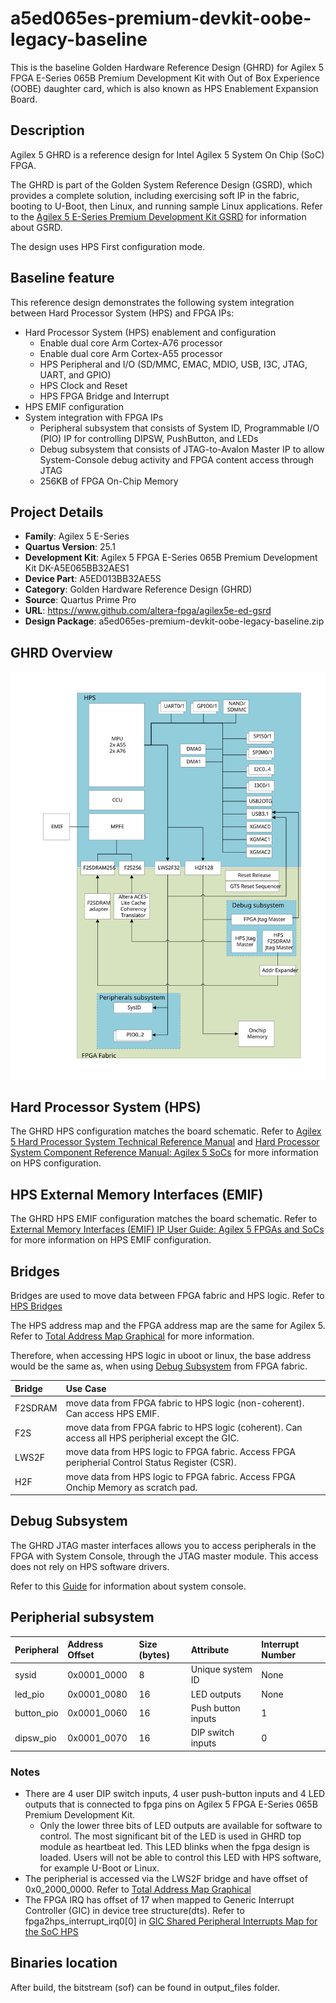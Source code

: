 # a5ed065es-premium-devkit-oobe-legacy-baseline

This is the baseline Golden Hardware Reference Design (GHRD) for Agilex 5 FPGA E-Series 065B Premium Development Kit with Out of Box Experience (OOBE) daughter card, which is also known as HPS Enablement Expansion Board.

## Description

Agilex 5 GHRD is a reference design for Intel Agilex 5 System On Chip (SoC) FPGA.

The GHRD is part of the Golden System Reference Design (GSRD), which provides a complete solution, including exercising soft IP in the fabric, booting to U-Boot, then Linux, and running sample Linux applications.
Refer to the [Agilex 5 E-Series Premium Development Kit GSRD](https://altera-fpga.github.io/latest/embedded-designs/agilex-5/e-series/premium/gsrd/ug-gsrd-agx5e-premium/) for information about GSRD.

The design uses HPS First configuration mode.

## Baseline feature
This reference design demonstrates the following system integration between Hard Processor System (HPS) and FPGA IPs:
- Hard Processor System (HPS) enablement and configuration
  - Enable dual core Arm Cortex-A76 processor
  - Enable dual core Arm Cortex-A55 processor
  - HPS Peripheral and I/O (SD/MMC, EMAC, MDIO, USB, I3C, JTAG, UART, and GPIO)
  - HPS Clock and Reset
  - HPS FPGA Bridge and Interrupt
- HPS EMIF configuration
- System integration with FPGA IPs
  - Peripheral subsystem that consists of System ID, Programmable I/O (PIO) IP for controlling DIPSW, PushButton, and LEDs
  - Debug subsystem that consists of JTAG-to-Avalon Master IP to allow System-Console debug activity and FPGA content access through JTAG
  - 256KB of FPGA On-Chip Memory

## Project Details

- **Family**: Agilex 5 E-Series
- **Quartus Version**: 25.1
- **Development Kit**: Agilex 5 FPGA E-Series 065B Premium Development Kit DK-A5E065BB32AES1
- **Device Part**: A5ED013BB32AE5S
- **Category**: Golden Hardware Reference Design (GHRD)
- **Source**: Quartus Prime Pro
- **URL**: https://www.github.com/altera-fpga/agilex5e-ed-gsrd
- **Design Package**: a5ed065es-premium-devkit-oobe-legacy-baseline.zip

## GHRD Overview
![GHRD_overview](/images/agilex5_ghrd_overview.svg)

## Hard Processor System (HPS)
The GHRD HPS configuration matches the board schematic.
Refer to [Agilex 5 Hard Processor System Technical Reference Manual](https://www.intel.com/content/www/us/en/docs/programmable/814346/current) and [Hard Processor System Component Reference Manual: Agilex 5 SoCs](https://www.intel.com/content/www/us/en/docs/programmable/813752/current) for more information on HPS configuration.

## HPS External Memory Interfaces (EMIF)
The GHRD HPS EMIF configuration matches the board schematic.
Refer to [External Memory Interfaces (EMIF) IP User Guide: Agilex 5 FPGAs and SoCs](https://www.intel.com/content/www/us/en/docs/programmable/817467/current) for more information on HPS EMIF configuration.

## Bridges
Bridges are used to move data between FPGA fabric and HPS logic.
Refer to [HPS Bridges](https://www.intel.com/content/www/us/en/docs/programmable/814346/current/bridges.html)

The HPS address map and the FPGA address map are the same for Agilex 5.
Refer to [Total Address Map Graphical](https://www.intel.com/content/www/us/en/docs/programmable/814346/current/total-address-map-graphical.html) for more information.

Therefore, when accessing HPS logic in uboot or linux, the base address would be the same as, when using [Debug Subsystem](#Debug-Subsystem) from FPGA fabric.

| Bridge   | Use Case |
| :-- | :-- |
| F2SDRAM  | move data from FPGA fabric to HPS logic (non-coherent). Can access HPS EMIF. |
| F2S      | move data from FPGA fabric to HPS logic (coherent). Can access all HPS peripherial except the GIC. |
| LWS2F    | move data from HPS logic to FPGA fabric. Access FPGA peripherial Control Status Register (CSR). |
| H2F      | move data from HPS logic to FPGA fabric. Access FPGA Onchip Memory as scratch pad.    |

## Debug Subsystem
The GHRD JTAG master interfaces allows you to access peripherals in the FPGA with System Console, through the JTAG master module. This access does not rely on HPS software drivers.

Refer to this [Guide](https://www.intel.com/content/www/us/en/docs/programmable/683819/current/analyzing-and-debugging-designs-with-84752.html) for information about system console.

## Peripherial subsystem
| Peripheral | Address Offset | Size (bytes) | Attribute | Interrupt Number
| :-- | :-- | :-- | :-- | :-- |
| sysid | 0x0001_0000 | 8 | Unique system ID   | None |
| led_pio | 0x0001_0080 | 16 | LED outputs   | None |
| button_pio | 0x0001_0060 | 16 | Push button inputs | 1 |
| dipsw_pio | 0x0001_0070 | 16 | DIP switch inputs | 0 |

### Notes
- There are 4 user DIP switch inputs, 4 user push-button inputs and 4 LED outputs that is connected to fpga pins on Agilex 5 FPGA E-Series 065B Premium Development Kit.
  -  Only the lower three bits of LED outputs are available for software to control. The most significant bit of the LED is used in GHRD top module as heartbeat led. This LED blinks when the fpga design is loaded. Users will not be able to control this LED with HPS software, for example U-Boot or Linux.
- The peripherial is accessed via the LWS2F bridge and have offset of 0x0_2000_0000. Refer to [Total Address Map Graphical](https://www.intel.com/content/www/us/en/docs/programmable/814346/current/total-address-map-graphical.html)
- The FPGA IRQ has offset of 17 when mapped to Generic Interrupt Controller (GIC) in device tree structure(dts). Refer to fpga2hps_interrupt_irq0[0] in [GIC Shared Peripheral Interrupts Map for the SoC HPS](https://www.intel.com/content/www/us/en/docs/programmable/814346/current/gic-shared-peripheral-interrupts-map.html)

## Binaries location
After build, the bitstream (sof) can be found in output_files folder.
